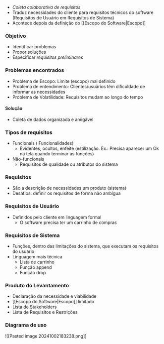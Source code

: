 - _Coleta colaborativa de requisitos_
-  Traduz necessidades do cliente para requisitos técnicos do software (Requisitos de Usuário em Requisitos de Sistema)
- Acontece depois da definição do [[Escopo do Software|Escopo]]

### Objetivo
- Identificar problemas
- Propor soluções
- Especificar _requisitos preliminares_

### Problemas encontrados
- Problema de Escopo: Limite (escopo) mal definido
- Problema de entendimento: Clientes/usuários têm dificuldade de informar as necessidades
- Problema de Volatilidade: Requisitos mudam ao longo do tempo
#### Solução
- Coleta de dados organizada e amigável

### Tipos de requisitos
- Funcionais ( Funcionalidades)
	- Evidentes, ocultos, enfeite (estilização. Ex.: Precisa aparecer um Ok na tela quando terminar as funções)
- Não-funcionais
	- Requisitos de qualidade ou atributos do sistema

### Requisitos
- São a descrição de necessidades um produto (sistema)
-  Desafios: definir os requisitos de forma não ambígua

### Requisitos de Usuário
- Definidos pelo cliente em linguagem formal
	- O software precisa ter um carrinho de compras
### Requisitos de Sistema
- Funções, dentro das limitações do sistema, que executam os requisitos do usuário
- Linguagem mais técnica
	- Lista de carrinho
	- Função append
	- Função drop

### Produto do Levantamento
- Declaração da necessidade e viabilidade
- [[Escopo do Software|Escopo]] limitado
- Lista de Stakeholders
- Lista de Requisitos e Restrições

### Diagrama de uso
![[Pasted image 20241002183238.png]]
